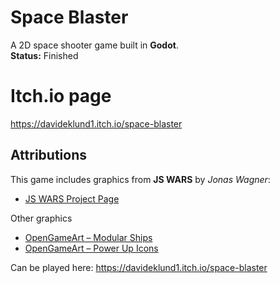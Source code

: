 # Space Blaster

A 2D space shooter game built in **Godot**.  
**Status:** Finished

# Itch.io page
https://davideklund1.itch.io/space-blaster

## Attributions

This game includes graphics from **JS WARS** by *Jonas Wagner*:
- [JS WARS Project Page](http://29a.ch/)

Other graphics
- [OpenGameArt – Modular Ships](https://opengameart.org/content/modular-ships)  
- [OpenGameArt – Power Up Icons](https://opengameart.org/content/power-up-icons)

Can be played here: https://davideklund1.itch.io/space-blaster
